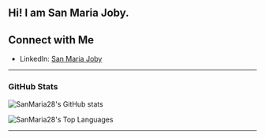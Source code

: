 ## Hi! I am San Maria Joby.

<!--
**SanMaria28/SanMaria28** is a ✨ _special_ ✨ repository because its `README.md` (this file) appears on your GitHub profile.

Here are some ideas to get you started:

- 🔭 I’m currently working on ...
- 🌱 I’m currently learning ...
- 👯 I’m looking to collaborate on ...
- 🤔 I’m looking for help with ...
- 💬 Ask me about ...
- 📫 How to reach me: ...
- 😄 Pronouns: ...
- ⚡ Fun fact: ...
-->
## Connect with Me
- LinkedIn: [San Maria Joby](www.linkedin.com/in/san-maria-joby)

---

### GitHub Stats
![SanMaria28's GitHub stats](https://github-readme-stats.vercel.app/api?username=SanMaria28&show_icons=true&theme=radical)

![SanMaria28's Top Languages](https://github-readme-stats.vercel.app/api/top-langs/?username=SanMaria28&theme=vue-dark&show_icons=true&hide_border=true&layout=compact)

---
